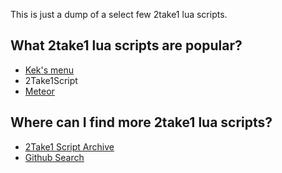 This is just a dump of a select few 2take1 lua scripts.

## What 2take1 lua scripts are popular?

- [Kek's menu](https://github.com/kektram/Keks-menu)
- 2Take1Script
- [Meteor](https://github.com/RulyPancake/Meteor)

## Where can I find more 2take1 lua scripts?

- [2Take1 Script Archive](https://github.com/0x2XPx/2Take1-script-Archive)
- [Github Search](https://github.com/search?q=2take1+lua)
